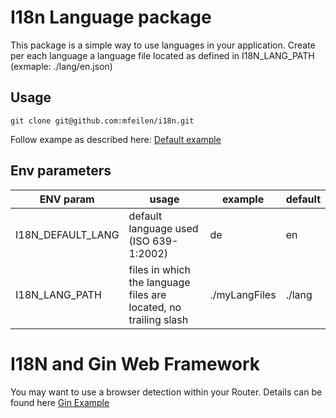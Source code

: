 # I18n Language package
This package is a simple way to use languages in your application.
Create per each language a language file located as defined in I18N_LANG_PATH (exmaple: ./lang/en.json)

## Usage
```
git clone git@github.com:mfeilen/i18n.git
```
Follow exampe as described here: [Default example](examples/example.go)

## Env parameters
| ENV param | usage | example | default |
| --- | --- | --- | --- |
| I18N_DEFAULT_LANG | default language used (ISO 639-1:2002) | de | en |
| I18N_LANG_PATH | files in which the language files are located, no trailing slash | ./myLangFiles | ./lang |

# I18N and Gin Web Framework
You may want to use a browser detection within your Router. Details can be found here [Gin Example](examples/gin-gonic.go)
